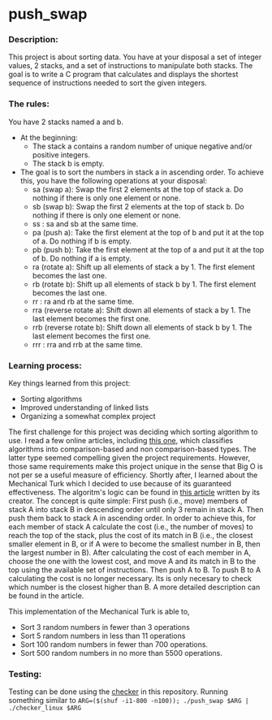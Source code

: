 # push_swap

### Description:

This project is about sorting data. You have at your disposal a set of integer values, 2 stacks, and a set of instructions to
manipulate both stacks. The goal is to write a C program that calculates and displays the shortest sequence of instructions needed to sort the given integers.

### The rules:
You have 2 stacks named a and b.
- At the beginning:
  - The stack a contains a random number of unique negative and/or positive integers.
  - The stack b is empty.
- The goal is to sort the numbers in stack a in ascending order. To achieve this, you have the following operations at your disposal:
  - sa (swap a): Swap the first 2 elements at the top of stack a. Do nothing if there is only one element or none.
  - sb (swap b): Swap the first 2 elements at the top of stack b. Do nothing if there is only one element or none.
  - ss : sa and sb at the same time.
  - pa (push a): Take the first element at the top of b and put it at the top of a. Do nothing if b is empty.
  - pb (push b): Take the first element at the top of a and put it at the top of b. Do nothing if a is empty.
  - ra (rotate a): Shift up all elements of stack a by 1. The first element becomes the last one.
  - rb (rotate b): Shift up all elements of stack b by 1. The first element becomes the last one.
  - rr : ra and rb at the same time.
  - rra (reverse rotate a): Shift down all elements of stack a by 1. The last element becomes the first one.
  - rrb (reverse rotate b): Shift down all elements of stack b by 1. The last element becomes the first one.
  - rrr : rra and rrb at the same time.
 
### Learning process:

Key things learned from this project:

- Sorting algorithms
- Improved understanding of linked lists
- Organizing a somewhat complex project

The first challenge for this project was deciding which sorting algorithm to use. I read a few online articles, 
including [this one](https://www.geeksforgeeks.org/dsa/sorting-algorithms/), which classifies algorithms into comparison-based and non comparison-based types.
The latter type seemed compelling given the project requirements. However, those same requirements make this project unique in the sense that Big O is not per se 
a useful measure of efficiency. Shortly after, I learned about the Mechanical Turk
which I decided to use because of its guaranteed effectiveness. The algoritm's logic can be found in 
[this article](https://medium.com/@ayogun/push-swap-c1f5d2d41e97) written by its creator. The concept is quite simple: First push (i.e., move) members of 
stack A into stack B in descending order until only 3 remain in stack A. Then push them back to stack A in ascending order. 
In order to achieve this, for each member of stack A calculate the cost (i.e., the number of moves) to reach the top of the stack, 
plus the cost of its match in B (i.e., the closest smaller element in B, or if A were to become the smallest number in B, then the largest number in B).
After calculating the cost of each member in A, choose the one with the lowest cost, and move A and its match in B to the top using the available set of instructions. 
Then push A to B. To push B to A calculating the cost is no longer necessary. Its is only necesary to check which number is the closest higher than B. 
A more detailed description can be found in the article.

This implementation of the Mechanical Turk is able to,
  - Sort 3 random numbers in fewer than 3 operations
  - Sort 5 random numbers in less than 11 operations
  - Sort 100 random numbers in fewer than 700 operations.
  - Sort 500 random numbers in no more than 5500 operations.

### Testing:

Testing can be done using the [checker](/checker_linux) in this repository. Running something similar to `ARG=($(shuf -i1-800 -n100)); ./push_swap $ARG | ./checker_linux $ARG`


